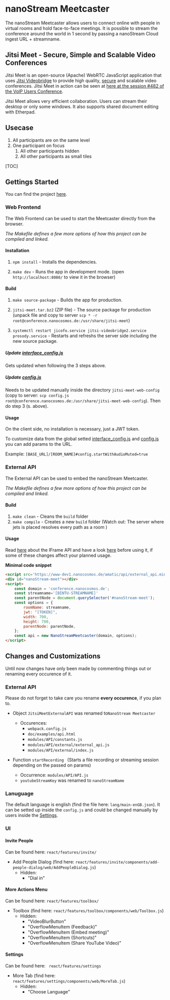 # nanoStream Meetcaster



The nanoStream Meetcaster allows users to connect online with people in virtual rooms and hold face-to-face meetings. It is possible to stream the conference around the world in 1 second by passing a nanoStream Cloud ingest URL + streamname. 


## Jitsi Meet - Secure, Simple and Scalable Video Conferences

Jitsi Meet is an open-source (Apache) WebRTC JavaScript application that uses [Jitsi Videobridge](https://jitsi.org/videobridge) to provide high quality, [secure](https://jitsi.org/security) and scalable video conferences. Jitsi Meet in action can be seen at [here at the session #482 of the VoIP Users Conference](http://youtu.be/7vFUVClsNh0).

Jitsi Meet allows very efficient collaboration. Users can stream their desktop or only some windows. It also supports shared document editing with Etherpad.


## Usecase



1. All participants are on the same level
2. One participant on focus
   1. All other participants hidden
   2. All other participants as small tiles



[TOC]

## Gettings Started

You can find the project [here](https://github.com/nanocosmos-private/jitsi-meet/tree/develop).



### Web Frontend

The Web Frontend can be used to start the Meetcaster directly from the browser. 

*The Makefile defines a few more options of how this project can be compiled and linked.*



#### Installation

1. `npm install` - Installs the dependencies.

2. `make dev` - Runs the app in development mode. (open `http://localhost:8080/` to view it in the browser)



#### Build

1. `make source-package` - Builds the app for production.

2. `jitsi-meet.tar.bz2` (ZIP file) - The source package for production (unpack file and copy to server  `scp * -r root@conference.nanocosmos.de:/usr/share/jitsi-meet`)
3. `systemctl restart jicofo.service jitsi-videobridge2.service prosody.service` - Restarts and refreshs the server side including the new source package.



##### Update [interface_config.js](https://github.com/jitsi/jitsi-meet/blob/master/interface_config.js)

Gets updated when following the 3 steps above.



##### Update [config.js](https://github.com/jitsi/jitsi-meet/blob/master/config.js)

Needs to be updated manually inside the directory `jitsi-meet-web-config` (copy to server: `scp config.js root@conference.nanocosmos.de:/usr/share/jitsi-meet-web-config`). Then do step 3 (s. above).



#### Usage

On the client side, no installation is necessary, just a JWT token.

To customize data from the global setted [interface_config.js](https://github.com/jitsi/jitsi-meet/blob/master/interface_config.js) and [config.js](https://github.com/jitsi/jitsi-meet/blob/master/config.js) you can add params to the URL.

Example: `[BASE_URL]/[ROOM_NAME]#config.startWithAudioMuted=true`



### External API

The External API can be used to embed the nanoStream Meetcaster.

*The Makefile defines a few more options of how this project can be compiled and linked.*



#### Build

1. `make clean` - Cleans the `build` folder
2. `make compile` - Creates a new `build` folder (Watch out: The server where jets is placed resolves every path as a room )



#### Usage

Read [here](https://jitsi.github.io/handbook/docs/dev-guide/dev-guide-iframe) about the IFrame API and have a look [here](#External-API) before using it, if some of these changes affect your planned usage.



**Minimal code snippet**

```html
<script src='https://www-dev1.nanocosmos.de/amatic/api/external_api.min.js'></script>
<div id="nanoStream-meet"></div>
<script>
    const domain = 'conference.nanocosmos.de';
    const streamname='[BINTU-STREAMNAME]'
    const parentNode = document.querySelector('#nanoStream-meet');
    const options = {
        roomName: streamname,
        jwt: "[TOKEN]",
        width: 700,
        height: 700,
        parentNode: parentNode,
    };
    const api = new NanoStreamMeetcaster(domain, options);
</script>
```





## Changes and Customizations

Until now changes have only been made by commenting things out or renaming every occurence of it.



### External API

Please do not forget to take care you rename **every occurence**, if you plan to.



- Object `JitsiMeetExternalAPI` was renamed to`NanoStream Meetcaster` 
  - Occurences:
    - `webpack.config.js`
    - `doc/examples/api.html`
    - `modules/API/constants.js`
    - `modules/API/external/external_api.js`
    - `modules/API/external/index.js`




- Function `startRecording ` (Starts a file recording or streaming session depending on the passed on params)  
  - Occurrence: `modules/API/API.js`
  - `youtubeStreamKey` was renamed to `nanoStreamName`



### Lanuguage

The default language is english (find the file here: `lang/main-enGB.json`). It can be setted up inside the `config.js` and could be changed manually by users inside the [Settings](#Settings). 



### UI



#### Invite People

Can be found here: `react/features/invite/`



- Add People Dialog (find here: `react/features/invite/components/add-people-dialog/web/AddPeopleDialog.js`)
  - Hidden:
    - "Dial in"



#### More Actions Menu

Can be found here: `react/features/toolbox/`



- Toolbox (find here: `react/features/toolbox/components/web/Toolbox.js`)
  - Hidden:
    - "VideoBlurButton"
    - "OverflowMenuItem (Feedback)"
    - "OverflowMenuItem (Embed meeting)"
    - "OverflowMenuItem (Shortcuts)"
    - "OverflowMenuItem (Share YouTube Video)"



#### Settings

Can be found here: ` react/features/settings`



- More Tab (find here: `react/features/settings/components/web/MoreTab.js`)
  - Hidden: 
    - "Choose Language"
